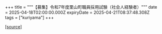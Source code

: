 +++
title = """【募集】令和7年度栗山町職員採用試験（社会人経験者）"""
date = 2025-04-18T02:00:00.000Z
expiryDate = 2025-04-21T08:37:48.308Z
tags = ["kuriyama"]
+++


[[source]](https://www.town.kuriyama.hokkaido.jp/site/saiyou/29176.html)
